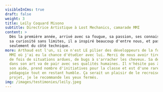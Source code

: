 ```yaml
---
visibleInCms: true
draft: false
weight: 3
title: Leïly Coquard Misono
subtitle: Directrice Artistique à Lost Mechanics, camarade MMI
content: >
  Dès la première année, arrivé avec sa fougue, sa passion, ses connaissances et
  sa curiosité sans limites, il a inspiré beaucoup d'entre nous, et pas
  seulement du côté technique. 
more: Arthaud est l'un, si ce n'est LE pilier des développeurs de la formation
  MMI où j'ai eu la chance d'étudier avec lui. Merci de nous avoir tiré nombre
  de fois de situations ardues, de bugs à s'arracher les cheveux. Sa dévotion
  dans son art va de pair avec ses qualités humaines. Il n'hésite pas à apporter
  son aide, prend nombre d'initiatives pour la classe et est d'une rare
  pédagogie tout en restant humble. Ça serait un plaisir de le recroiser sur un
  projet, je le recommande les yeux fermés.
img: /images/testimonies/leily.jpeg
---
```

